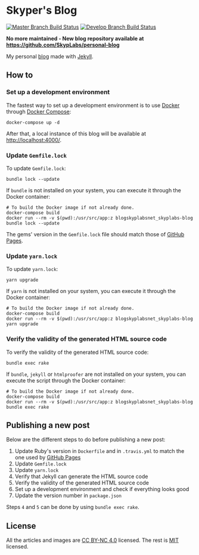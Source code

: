 # Skyper's Blog

[![Master Branch Build Status](https://img.shields.io/travis/com/SkypLabs/blog.skyplabs.net/master.svg?label=master&logo=travis&style=flat)](https://travis-ci.com/SkypLabs/blog.skyplabs.net) [![Develop Branch Build Status](https://img.shields.io/travis/com/SkypLabs/blog.skyplabs.net/develop.svg?label=develop&logo=travis&style=flat)](https://travis-ci.com/SkypLabs/blog.skyplabs.net)

**No more maintained - New blog repository available at
https://github.com/SkypLabs/personal-blog**

My personal [blog][blog] made with [Jekyll][jekyll].

## How to

### Set up a development environment

The fastest way to set up a development environment is to use [Docker][docker] through [Docker Compose][docker-compose]:

    docker-compose up -d

After that, a local instance of this blog will be available at [http://localhost:4000/](http://localhost:4000/).

### Update `Gemfile.lock`

To update `Gemfile.lock`:

    bundle lock --update

If `bundle` is not installed on your system, you can execute it through the Docker container:

    # To build the Docker image if not already done.
    docker-compose build
    docker run --rm -v $(pwd):/usr/src/app:z blogskyplabsnet_skyplabs-blog bundle lock --update

The gems' version in the `Gemfile.lock` file should match those of [GitHub Pages][github-pages-versions].

### Update `yarn.lock`

To update `yarn.lock`:

    yarn upgrade

If `yarn` is not installed on your system, you can execute it through the Docker container:

    # To build the Docker image if not already done.
    docker-compose build
    docker run --rm -v $(pwd):/usr/src/app:z blogskyplabsnet_skyplabs-blog yarn upgrade

### Verify the validity of the generated HTML source code

To verify the validity of the generated HTML source code:

    bundle exec rake

If `bundle`, `jekyll` or `htmlproofer` are not installed on your system, you can execute the script through the Docker container:

    # To build the Docker image if not already done.
    docker-compose build
    docker run --rm -v $(pwd):/usr/src/app:z blogskyplabsnet_skyplabs-blog bundle exec rake

## Publishing a new post

Below are the different steps to do before publishing a new post:

1. Update Ruby's version in `Dockerfile` and in `.travis.yml` to match the one used by [GitHub Pages][github-pages-versions]
2. Update `Gemfile.lock`
3. Update `yarn.lock`
4. Verify that Jekyll can generate the HTML source code
5. Verify the validity of the generated HTML source code
6. Set up a development environment and check if everything looks good
7. Update the version number in `package.json`

Steps `4` and `5` can be done by using `bundle exec rake`.

## License

All the articles and images are [CC BY-NC 4.0][CC] licensed. The rest is [MIT][MIT] licensed.

 [blog]: https://blog.skyplabs.net
 [docker]: https://www.docker.com/
 [docker-compose]: https://docs.docker.com/compose/
 [github-pages-versions]: https://pages.github.com/versions/
 [jekyll]: https://jekyllrb.com/
 [CC]: https://creativecommons.org/licenses/by-nc/4.0/
 [MIT]: https://opensource.org/licenses/MIT
